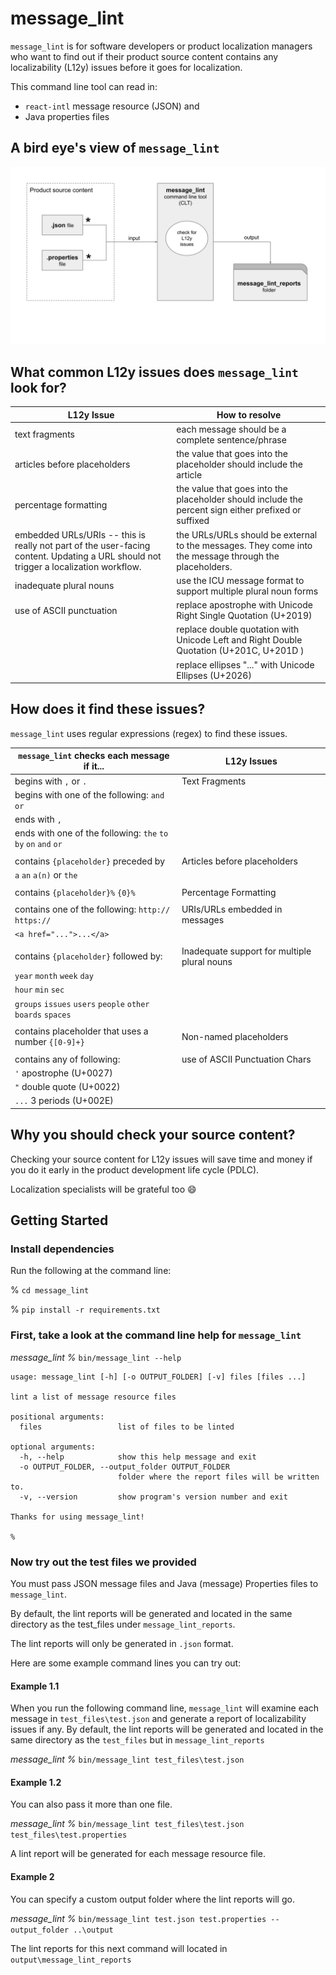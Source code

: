 # message_lint

`message_lint` is for software developers or product localization managers who want to 
find out if their product source content contains any localizability (L12y) issues 
before it goes for localization.


This command line tool can read in:
* `react-intl` message resource (JSON) and 
* Java properties files

## A bird eye's view of `message_lint`

![Alt text here](images/message_lint_diagram.svg)

## What common L12y issues does `message_lint` look for?

| L12y Issue                                                                                                                           | How to resolve                                                                                         |
|--------------------------------------------------------------------------------------------------------------------------------------|--------------------------------------------------------------------------------------------------------|
| text fragments                                                                                                                       | each message should be a complete sentence/phrase                                                      |
| articles before placeholders                                                                                                         | the value that goes into the placeholder should include the article                                    |
| percentage formatting                                                                                                                | the value that goes into the placeholder should include the percent sign either prefixed or suffixed   |
| embedded URLs/URIs -- this is really not part of the user-facing content. Updating a URL should not trigger a localization workflow. | the URLs/URLs should be external to the messages. They come into the message through the placeholders. |
| inadequate plural nouns                                                                                                              | use the ICU message format to support multiple plural noun forms                                       |
| use of ASCII punctuation                                                                                                             | replace apostrophe with Unicode Right Single Quotation (U+2019)                                        |
|                                                                                                                                      | replace double quotation with Unicode Left and Right Double Quotation (U+201C, U+201D )                |
|                                                                                                                                      | replace ellipses "..." with Unicode Ellipses (U+2026)                                                  |

## How does it find these issues?

`message_lint` uses regular expressions (regex) to find these issues.

| `message_lint` checks each message if it...                     | L12y Issues                                  |
|-----------------------------------------------------------------|----------------------------------------------|
| begins with `,` or `.`                                          | Text Fragments                               |
| begins with one of the following: `and` `or`                    |                                              |
| ends with `,`                                                   |                                              |
| ends with one of the following: `the` `to` `by` `on` `and` `or` |                                              |
|                                                                 |                                              |
| contains `{placeholder}` preceded by                            | Articles before placeholders                 |   
| `a` `an` `a(n)` or `the`                                        |                                              |
|                                                                 |                                              |
| contains `{placeholder}%` `{0}%`                                | Percentage Formatting                        |
|                                                                 |                                              |
| contains one of the following: `http://` `https://`             | URIs/URLs embedded in messages               | 
| `<a href="...">...</a>`                                         |                                              |
|                                                                 |                                              |
| contains `{placeholder}` followed by:                           | Inadequate support for multiple plural nouns |
| `year` `month` `week` `day`                                     |                                              |
| `hour` `min` `sec`                                              |                                              |
| `groups` `issues` `users` `people` `other` `boards` `spaces`    |                                              |
|                                                                 |                                              |
| contains placeholder that uses a number `{[0-9]+}`              | Non-named placeholders                       | 
|                                                                 |                                              |
| contains any of following:                                      | use of ASCII Punctuation Chars               |
| `'` apostrophe (U+0027)                                         |                                              |
| `"` double quote (U+0022)                                       |                                              | 
| `...` 3 periods (U+002E)                                        |                                              |


## Why you should check your source content?

Checking your source content for L12y issues will save time and money if you do it early 
in the product development life cycle (PDLC).

Localization specialists will be grateful too :smile:

## Getting Started

### Install dependencies

Run the following at the command line:

% `cd message_lint`

% `pip install -r requirements.txt`

### First, take a look at the command line help for `message_lint`

*message_lint %* `bin/message_lint --help`

```
usage: message_lint [-h] [-o OUTPUT_FOLDER] [-v] files [files ...]

lint a list of message resource files

positional arguments:
  files                 list of files to be linted

optional arguments:
  -h, --help            show this help message and exit
  -o OUTPUT_FOLDER, --output_folder OUTPUT_FOLDER
                        folder where the report files will be written to.
  -v, --version         show program's version number and exit

Thanks for using message_lint!

%
```

### Now try out the test files we provided

You must pass JSON message files and Java (message) Properties files to `message_lint`.

By default, the lint reports will be generated and located in the same directory 
as the test_files under `message_lint_reports`.

The lint reports will only be generated in `.json` format.

Here are some example command lines you can try out:

#### Example 1.1

When you run the following command line, `message_lint` will examine each message in `test_files\test.json` 
and generate a report of localizability issues if any. By default, the lint reports will be generated and located in 
the same directory as the `test_files` but in `message_lint_reports`

*message_lint %* `bin/message_lint test_files\test.json`

#### Example 1.2

You can also pass it more than one file.

*message_lint %* `bin/message_lint test_files\test.json test_files\test.properties`

A lint report will be generated for each message resource file.

#### Example 2

You can specify a custom output folder where the lint reports will go. 

*message_lint %* `bin/message_lint test.json test.properties --output_folder ..\output`

The lint reports for this next command will located in `output\message_lint_reports`
